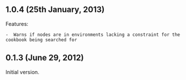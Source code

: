 ## 1.0.4 (25th January, 2013)

Features:

    -  Warns if nodes are in environments lacking a constraint for the cookbook being searched for

## 0.1.3 (June 29, 2012)

Initial version.
